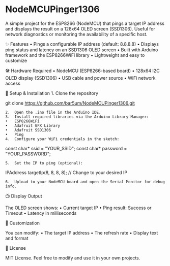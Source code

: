 
# NodeMCUPinger1306

A simple project for the ESP8266 (NodeMCU) that pings a target IP address and displays the result on a 128x64 OLED screen (SSD1306). Useful for network diagnostics or monitoring the availability of a specific host.

 

✨ Features
	•	Pings a configurable IP address (default: 8.8.8.8)
	•	Displays ping status and latency on an SSD1306 OLED screen
	•	Built with Arduino framework and the ESP8266WiFi library
	•	Lightweight and easy to customize

🛠 Hardware Required
	•	NodeMCU (ESP8266-based board)
	•	128x64 I2C OLED display (SSD1306)
	•	USB cable and power source
	•	WiFi network access

🔧 Setup & Installation
	1.	Clone the repository

git clone https://github.com/bar5um/NodeMCUPinger1306.git


	2.	Open the .ino file in the Arduino IDE.
	3.	Install required libraries via the Arduino Library Manager:
	•	ESP8266WiFi
	•	Adafruit GFX Library
	•	Adafruit SSD1306
	•	Ping
	4.	Configure your WiFi credentials in the sketch:

const char* ssid = "YOUR_SSID";
const char* password = "YOUR_PASSWORD";


	5.	Set the IP to ping (optional):

IPAddress targetIp(8, 8, 8, 8); // Change to your desired IP


	6.	Upload to your NodeMCU board and open the Serial Monitor for debug info.

📺 Display Output

The OLED screen shows:
	•	Current target IP
	•	Ping result: Success or Timeout
	•	Latency in milliseconds

🔄 Customization

You can modify:
	•	The target IP address
	•	The refresh rate
	•	Display text and format

📄 License

MIT License. Feel free to modify and use it in your own projects.